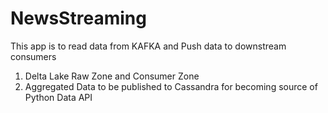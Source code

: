 # NewsStreaming
This app is to read data from KAFKA and Push data to downstream consumers
1) Delta Lake Raw Zone and Consumer Zone
2) Aggregated Data to be published to Cassandra for becoming source of Python Data API
